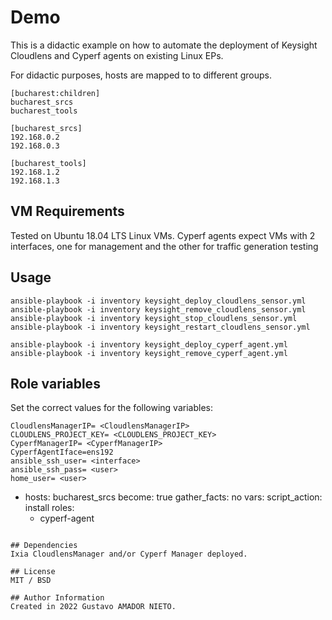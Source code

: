 # Demo

This is a didactic example on how to automate the deployment of 
Keysight Cloudlens and Cyperf agents on existing Linux EPs.

For didactic purposes, hosts are mapped to to different groups.

```
[bucharest:children]
bucharest_srcs
bucharest_tools

[bucharest_srcs]
192.168.0.2
192.168.0.3

[bucharest_tools]
192.168.1.2
192.168.1.3
```

## VM Requirements
Tested on Ubuntu 18.04 LTS Linux VMs.
Cyperf agents expect VMs with 2 interfaces, one for management and the other for traffic generation testing 

## Usage
```
ansible-playbook -i inventory keysight_deploy_cloudlens_sensor.yml
ansible-playbook -i inventory keysight_remove_cloudlens_sensor.yml
ansible-playbook -i inventory keysight_stop_cloudlens_sensor.yml
ansible-playbook -i inventory keysight_restart_cloudlens_sensor.yml

ansible-playbook -i inventory keysight_deploy_cyperf_agent.yml
ansible-playbook -i inventory keysight_remove_cyperf_agent.yml
```
## Role variables

Set the correct values for the following variables:
```
CloudlensManagerIP= <CloudlensManagerIP>
CLOUDLENS_PROJECT_KEY= <CLOUDLENS_PROJECT_KEY>
CyperfManagerIP= <CyperfManagerIP>
CyperfAgentIface=ens192
ansible_ssh_user= <interface>
ansible_ssh_pass= <user>
home_user= <user>

```
- hosts: bucharest_srcs
  become: true
  gather_facts: no
  vars:
    script_action: install
  roles:
    - cyperf-agent
```

## Dependencies
Ixia CloudlensManager and/or Cyperf Manager deployed.

## License
MIT / BSD

## Author Information
Created in 2022 Gustavo AMADOR NIETO.
